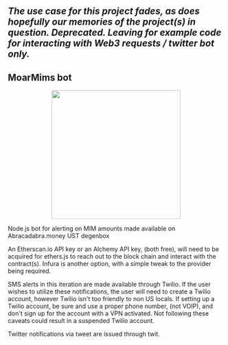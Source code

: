 ## ***The use case for this project fades, as does hopefully our memories of the project(s) in question.  Deprecated.  Leaving for example code for interacting with Web3 requests / twitter bot only.***




## MoarMims bot

<p align="center">
  <img width="300px" height="300px" src="https://pbs.twimg.com/profile_images/1496617262253490176/uHxpN18R_400x400.jpg">
</p>

Node.js bot for alerting on MIM amounts made available on Abracadabra.money UST degenbox

An Etherscan.io API key or an Alchemy API key, (both free), will need to be acquired for ethers.js to reach out to the block chain and interact with the contract(s). Infura is another option, with a simple tweak to the provider being required.

SMS alerts in this iteration are made available through Twilio. If the user wishes to utilize these notifications, the user will need to create a Twilio account, however Twilio isn't too friendly to non US locals. If setting up a Twilio account, be sure and use a proper phone number, (not VOIP), and don't sign up for the account with a VPN activated. Not following these caveats could result in a suspended Twilio account.

Twitter notifications via tweet are issued through twit.

